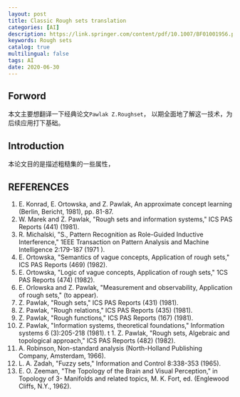 ```yaml
---
layout: post
title: Classic Rough sets translation
categories: [AI]
description: https://link.springer.com/content/pdf/10.1007/BF01001956.pdf
keywords: Rough sets 
catalog: true
multilingual: false
tags: AI
date: 2020-06-30
---
```


## Forword
本文主要想翻译一下经典论文`Pawlak Z.Roughset`， 以期全面地了解这一技术，为后续应用打下基础。

## Introduction
本论文目的是描述粗糙集的一些属性，
 


## REFERENCES
1. E. Konrad, E. Ortowska, and Z. Pawlak, An approximate concept learning (Berlin,
Bericht, 1981), pp. 81-87.
2. W. Marek and Z. Pawlak, "Rough sets and information systems," ICS PAS Reports
(441) (1981).
3. R. Michalski, "S., Pattern Recognition as Role-Guided Inductive Interference," 1EEE
Transaction on Pattern Analysis and Machine Intelligence 2:179-187 (1971 ).
4. E. Ortowska, "Semantics of vague concepts, Application of rough sets," ICS PAS
Reports (469) (1982).
5. E. Ortowska, "Logic of vague concepts, Application of rough sets," 1CS PAS Reports
(474) (1982).
6. E. Orlowska and Z. Pawlak, "Measurement and observability, Application of rough sets,"
(to appear).
7. Z. Pawlak, "Rough sets," ICS PAS Reports (431) (1981).
8. Z. Pawlak, "Rough relations," ICS PAS Reports (435) (1981).
9. Z. Pawlak, "Rough functions," ICS PAS Reports (167) (1981).
10. Z. Pawlak, "Information systems, theoretical foundations," Information systems 6
(3):205-218 (1981).
t 1. Z. Pawlak, "Rough sets, Algebraic and topological approach," ICS PAS Reports (482)
(1982).
12. A. Robinson, Non-standard analysis (North-Holland Publishing Company, Amsterdam,
1966).
13. L. A. Zadah, "Fuzzy sets," Information and Control 8:338-353 (1965).
14. E. O. Zeeman, "The Topology of the Brain and Visual Perception," in Topology of 3-
Manifolds and related topics, M. K. Fort, ed. (Englewood Cliffs, N.Y., 1962). 